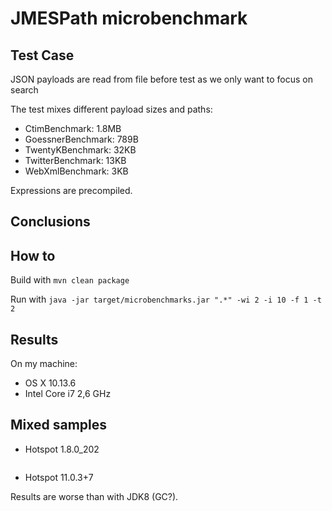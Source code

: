 # JMESPath microbenchmark

## Test Case

JSON payloads are read from file before test as we only want to focus on search

The test mixes different payload sizes and paths:

* CtimBenchmark:     1.8MB
* GoessnerBenchmark: 789B
* TwentyKBenchmark:  32KB
* TwitterBenchmark:  13KB
* WebXmlBenchmark:   3KB

Expressions are precompiled.

## Conclusions

## How to

Build with `mvn clean package`

Run with `java -jar target/microbenchmarks.jar ".*" -wi 2 -i 10 -f 1 -t 2`

## Results

On my machine:

* OS X 10.13.6
* Intel Core i7 2,6 GHz

## Mixed samples

* Hotspot 1.8.0_202

```
```

* Hotspot 11.0.3+7

Results are worse than with JDK8 (GC?).

```
```
